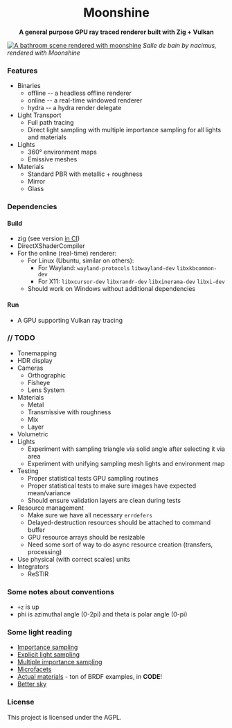 <div align="center">

# Moonshine

**A general purpose GPU ray traced renderer built with Zig + Vulkan**
</div>

[![A bathroom scene rendered with moonshine](https://repository-images.githubusercontent.com/378788480/b9ad3836-4558-43f6-82ed-6668d99399b4)](https://blendswap.com/blend/12584)
*Salle de bain by nacimus, rendered with Moonshine*

### Features
* Binaries
    * offline -- a headless offline renderer
    * online -- a real-time windowed renderer
    * hydra -- a hydra render delegate
* Light Transport
    * Full path tracing
    * Direct light sampling with multiple importance sampling for all lights and materials
* Lights
    * 360° environment maps
    * Emissive meshes
* Materials
    * Standard PBR with metallic + roughness
    * Mirror
    * Glass

### Dependencies
#### Build
* zig (see version [in CI](.github/workflows/build.yml))
* DirectXShaderCompiler
* For the online (real-time) renderer:
  * For Linux (Ubuntu, similar on others):
      * For Wayland: `wayland-protocols` `libwayland-dev` `libxkbcommon-dev`
      * For X11: `libxcursor-dev` `libxrandr-dev` `libxinerama-dev` `libxi-dev`
  * Should work on Windows without additional dependencies
#### Run
* A GPU supporting Vulkan ray tracing

### // TODO
* Tonemapping
* HDR display
* Cameras
  * Orthographic
  * Fisheye
  * Lens System
* Materials
  * Metal
  * Transmissive with roughness
  * Mix
  * Layer
* Volumetric
* Lights
  * Experiment with sampling triangle via solid angle after selecting it via area
  * Experiment with unifying sampling mesh lights and environment map
* Testing
  * Proper statistical tests GPU sampling routines
  * Proper statistical tests to make sure images have expected mean/variance
  * Should ensure validation layers are clean during tests
* Resource management
  * Make sure we have all necessary `errdefers`
  * Delayed-destruction resources should be attached to command buffer
  * GPU resource arrays should be resizable
  * Need some sort of way to do async resource creation (transfers, processing)
* Use physical (with correct scales) units
* Integrators
  * ReSTIR

### Some notes about conventions
* `+z` is up
* phi is azimuthal angle (0-2pi) and theta is polar angle (0-pi)

### Some light reading
- [Importance sampling](https://computergraphics.stackexchange.com/q/4979)
- [Explicit light sampling](https://computergraphics.stackexchange.com/q/5152)
- [Multiple importance sampling](https://graphics.stanford.edu/courses/cs348b-03/papers/veach-chapter9.pdf)
- [Microfacets](https://agraphicsguy.wordpress.com/2015/11/01/sampling-microfacet-brdf/)
- [Actual materials](https://github.com/wdas/brdf) - ton of BRDF examples, in **CODE**!
- [Better sky](https://sebh.github.io/publications/egsr2020.pdf)

### License

This project is licensed under the AGPL.
